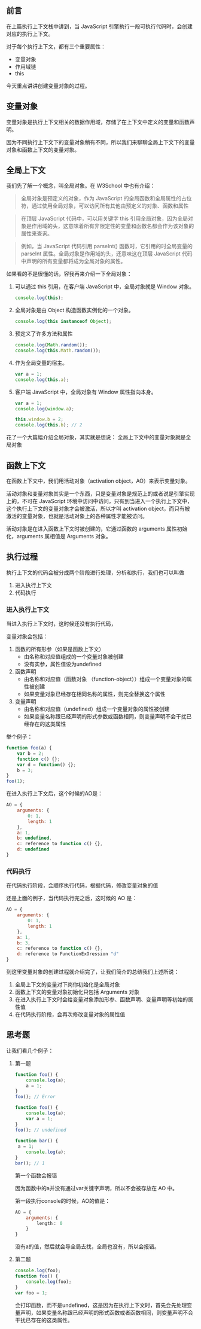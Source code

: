 ## 前言

在上篇执行上下文栈中讲到，当 JavaScript 引擎执行一段可执行代码时，会创建对应的执行上下文。

对于每个执行上下文，都有三个重要属性：


- 变量对象
- 作用域链
- this

今天重点讲讲创建变量对象的过程。

## 变量对象

变量对象是执行上下文相关的数据作用域，存储了在上下文中定义的变量和函数声明。

因为不同执行上下文下的变量对象稍有不同，所以我们来聊聊全局上下文下的变量对象和函数上下文的变量对象。

## 全局上下文

我们先了解一个概念，叫全局对象。在 W3School 中也有介绍：

> 全局对象是预定义的对象，作为 JavaScript 的全局函数和全局属性的占位符，通过使用全局对象，可以访问所有其他由预定义的对象、函数和属性

> 在顶层 JavaScript 代码中，可以用关键字 this 引用全局对象，因为全局对象是作用域的头，这意味着所有非限定性的变量和函数名都会作为该对象的属性来查询。

> 例如，当 JavaScript 代码引用 parseInt() 函数时，它引用的时全局变量的 parseInt 属性。全局对象是作用域的头，还意味这在顶层 JavaScript 代码中声明的所有变量都将成为全局对象的属性。

如果看的不是很懂的话，容我再来介绍一下全局对象：

1. 可以通过 this 引用，在客户端 JavaScript 中，全局对象就是 Window 对象。

   ```javascript
   console.log(this);
   ```

2. 全局对象是由 Object 构造函数实例化的一个对象。

   ```javascript
   console.log(this instanceof Object);
   ```

3. 预定义了许多方法和属性

   ```javascript
   console.log(Math.random());
   console.log(this.Math.random());
   ```

4. 作为全局变量的宿主。

   ```javascript
   var a = 1;
   console.log(this.a);
   ```

5. 客户端 JavaScript 中，全局对象有 Window 属性指向本身。

   ```javascript
   var a = 1;
   console.log(window.a);
   
   this.window.b = 2;
   console.log(this.b); // 2
   ```

花了一个大篇幅介绍全局对象，其实就是想说：
全局上下文中的变量对象就是全局对象

## 函数上下文

在函数上下文中，我们用活动对象（activation object，AO）来表示变量对象。

活动对象和变量对象其实是一个东西，只是变量对象是规范上的或者说是引擎实现上的，不可在 JavaScript 环境中访问中访问，只有到当进入一个执行上下文中，这个执行上下文的变量对象才会被激活，所以才叫 activation object，而只有被激活的变量对象，也就是活动对象上的各种属性才能被访问。

活动对象是在进入函数上下文时被创建的，它通过函数的 arguments 属性初始化，arguments 属相值是 Arguments 对象。

## 执行过程

执行上下文的代码会被分成两个阶段进行处理，分析和执行，我们也可以叫做

1. 进入执行上下文
2. 代码执行

### 进入执行上下文

当进入执行上下文时，这时候还没有执行代码，

变量对象会包括：

1. 函数的所有形参（如果是函数上下文）
   - 由名称和对应值组成的一个变量对象被创建
   - 没有实参，属性值设为undefined
2. 函数声明
   - 由名称和对应值（函数对象 （function-object））组成一个变量对象的属性被创建
   - 如果变量对象已经存在相同名称的属性，则完全替换这个属性
3. 变量声明
   - 由名称和对应值（undefined）组成一个变量对象的属性被创建
   - 如果变量名称跟已经声明的形式参数或函数相同，则变量声明不会干扰已经存在的这类属性

举个例子：

```javascript
function foo(a) {
	var b = 2;
    function c() {};
    var d = function() {};
    b = 3;
}
foo(1);
```

在进入执行上下文后，这个时候的AO是：

```javascript
AO = {
	arguments: {
        0: 1,
        length: 1
    },
    a: 1,
    b: undefined,
    c: reference to function c() {},
    d: undefined
}
```

### 代码执行

在代码执行阶段，会顺序执行代码，根据代码，修改变量对象的值

还是上面的例子，当代码执行完之后，这时候的 AO 是：

```javascript
AO = {
    arguments: {
		0: 1,
        length: 1
    },
    a: 1,
    b: 3,
    c: reference to function c() {},
    d: reference to FunctionExOression "d"
}
```

到这里变量对象的创建过程就介绍完了，让我们简介的总结我们上述所说：

1. 全局上下文的变量对下岗你初始化是全局对象
2. 函数上下文的变量对象初始化只包括 Arguments 对象
3. 在进入执行上下文时会给变量对象添加形参、函数声明、变量声明等初始的属性值
4. 在代码执行阶段，会再次修改变量对象的属性值

## 思考题

让我们看几个例子：

1. 第一题

   ```javascript
   function foo() {
       console.log(a);
       a = 1;
   }
   foo(); // Error
   
   function foo() {
       console.log(a);
       var a = 1;
   }
   foo(); // undefined
    
   function bar() {
   	a = 1;
       console.log(a);
   }
   bar(); // 1
   ```

   第一个函数会报错

   因为函数中的a并没有通过var关键字声明，所以不会被存放在 AO 中。

   第一段执行console的时候，AO的值是：

   ```javascript
   AO = {
       arguments: {
           length： 0
       }
   }
   ```

   没有a的值，然后就会导全局去找，全局也没有，所以会报错。

2. 第二题

   ```javascript
   console.log(foo);
   function foo() {
       console.log(foo);
   }
   var foo = 1;
   ```

   会打印函数，而不是undefined，这是因为在执行上下文时，首先会先处理变量声明，如果变量名称跟已经声明的形式函数或者函数相同，则变量声明不会干扰已存在的这类属性。
